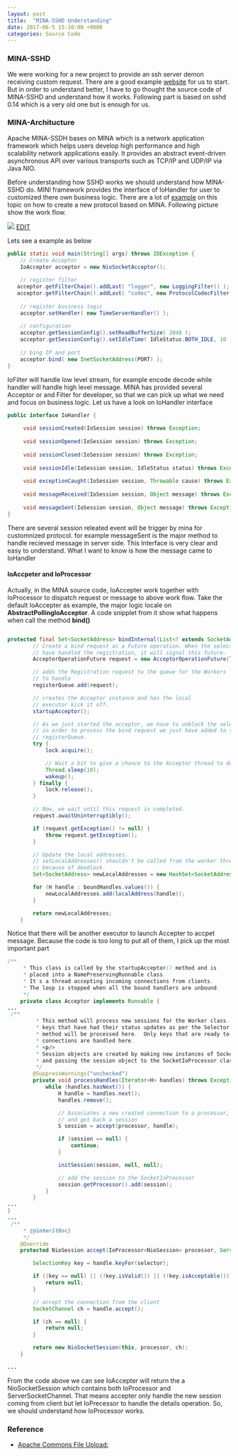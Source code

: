 ```yaml
---
layout: post
title:  "MINA-SSHD Understanding"
date: 2017-06-5 15:10:00 +0000
categories: Source Code
---
```


### MINA-SSHD ####

We were working for a new project to provide an ssh server demon receiving custom request. There are a good example [website](http://javajdk.net/tutorial/apache-mina-sshd-sshserver-example/) for us to start. But in order to understand better, I have to go thought the source code of MINA-SSHD and understand how it works. Following part is based on sshd 0.14 which is a very old one but is enough for us. 

### MINA-Architucture ####

Apache MINA-SSDH bases on MINA which is a network application framework which helps users develop high performance and high scalability network applications easily. It provides an abstract event-driven asynchronous API over various transports such as TCP/IP and UDP/IP via Java NIO. 

Before understanding how SSHD works we should understand how MINA-SSHD do. MINI framework provides the interface of IoHandler for user to customized there own business logic. There are a lot of [example](http://developer.51cto.com/art/201103/248125_all.htm) on this topic on how to create a new protocol based on MINA. Following picture show the work flow. 

![](https://www.planttext.com/plantuml/img/SoWkIImgAStDuU8goIp9ILNmzVHpL0ZFByfEoyalv-AA3aujAaij2ivCIOrLq2tAJCyeqLM8Tix9JCqh0GkYAR7HrRLJYFRCTqnEJYqeIIsAvKBcmANTCdDWab0cNCeZCIyb1oG7D1d97eWyI85pVbvUQd99FaGxWaUYuLnS3gbvAK2V0m00)
[EDIT](https://www.planttext.com/?text=SoWkIImgAStDuU8goIp9ILNmzVHpL0ZFByfEoyalv-AA3aujAaij2ivCIOrLq2tAJCyeqLM8Tix9JCqh0GkYAR7HrRLJYFRCTqnEJYqeIIsAvKBcmANTCdDWab0cNCeZCIyb1oG7D1d97eWyI85pVbvUQd99FaGxWaUYuLnS3gbvAK2V0m00)


Lets see a example as below 


```java
public static void main(String[] args) throws IOException {  
    // Create Acceptor   
    IoAcceptor acceptor = new NioSocketAcceptor();  
 
    // register filter   
   acceptor.getFilterChain().addLast( "logger", new LoggingFilter() );  
   acceptor.getFilterChain().addLast( "codec", new ProtocolCodecFilter( new TextLineCodecFactory( Charset.forName( "UTF-8" ))));  
 
    // register business logic    
    acceptor.setHandler( new TimeServerHandler() );  
 
    // configuration   
    acceptor.getSessionConfig().setReadBufferSize( 2048 );  
    acceptor.getSessionConfig().setIdleTime( IdleStatus.BOTH_IDLE, 10 );  
 
    // bing IP and port   
    acceptor.bind( new InetSocketAddress(PORT) );  
}  
```


IoFilter will handle low level stream, for example encode decode while handler will handle high level message. MINA has provided several Acceptor or and Filter for developer, so that we can pick up what we need and focus on business logic.  Let us have a look on IoHandler interface

```java
public interface IoHandler {  
 
     void sessionCreated(IoSession session) throws Exception;  
 
     void sessionOpened(IoSession session) throws Exception;  
 
     void sessionClosed(IoSession session) throws Exception;  
 
     void sessionIdle(IoSession session, IdleStatus status) throws Exception;  
 
     void exceptionCaught(IoSession session, Throwable cause) throws Exception;  
 
     void messageReceived(IoSession session, Object message) throws Exception;  
 
     void messageSent(IoSession session, Object message) throws Exception;  
}   

```

There are several session releated event will be trigger by mina for customnized protocol. for example messageSent is the major method to handle recieved message in server side. This Interface is very clear and easy to understand. What I want to know is how the message came to IoHandler


#### IoAccpeter and IoProcessor ####

Actually, in the MINA source code, IoAccepter work together with IoProcessor to dispatch request or message to above work flow. Take the default IoAccepter as example, the major logic locale on **AbstractPollingIoAcceptor**. A code snipplet from it show what happens when call the method **bind()** 

```java

protected final Set<SocketAddress> bindInternal(List<? extends SocketAddress> localAddresses) throws Exception {
        // Create a bind request as a Future operation. When the selector
        // have handled the registration, it will signal this future.
        AcceptorOperationFuture request = new AcceptorOperationFuture(localAddresses);

        // adds the Registration request to the queue for the Workers
        // to handle
        registerQueue.add(request);

        // creates the Acceptor instance and has the local
        // executor kick it off.
        startupAcceptor();

        // As we just started the acceptor, we have to unblock the select()
        // in order to process the bind request we just have added to the
        // registerQueue.
        try {
            lock.acquire();

            // Wait a bit to give a chance to the Acceptor thread to do the select()
            Thread.sleep(10);
            wakeup();
        } finally {
            lock.release();
        }

        // Now, we wait until this request is completed.
        request.awaitUninterruptibly();

        if (request.getException() != null) {
            throw request.getException();
        }

        // Update the local addresses.
        // setLocalAddresses() shouldn't be called from the worker thread
        // because of deadlock.
        Set<SocketAddress> newLocalAddresses = new HashSet<SocketAddress>();

        for (H handle : boundHandles.values()) {
            newLocalAddresses.add(localAddress(handle));
        }

        return newLocalAddresses;
    }

```


Notice that there will be another executor to launch Accepter to accpet message. Because the code is too long to put all of them, I pick up the most important part

```java
/**
     * This class is called by the startupAcceptor() method and is
     * placed into a NamePreservingRunnable class.
     * It's a thread accepting incoming connections from clients.
     * The loop is stopped when all the bound handlers are unbound.
     */
    private class Acceptor implements Runnable {
...
 /**
         * This method will process new sessions for the Worker class.  All
         * keys that have had their status updates as per the Selector.selectedKeys()
         * method will be processed here.  Only keys that are ready to accept
         * connections are handled here.
         * <p/>
         * Session objects are created by making new instances of SocketSessionImpl
         * and passing the session object to the SocketIoProcessor class.
         */
        @SuppressWarnings("unchecked")
        private void processHandles(Iterator<H> handles) throws Exception {
            while (handles.hasNext()) {
                H handle = handles.next();
                handles.remove();

                // Associates a new created connection to a processor,
                // and get back a session
                S session = accept(processor, handle);

                if (session == null) {
                    continue;
                }

                initSession(session, null, null);

                // add the session to the SocketIoProcessor
                session.getProcessor().add(session);
            }
        }
...
}
...
 /**
     * {@inheritDoc}
     */
    @Override
    protected NioSession accept(IoProcessor<NioSession> processor, ServerSocketChannel handle) throws Exception {

        SelectionKey key = handle.keyFor(selector);

        if ((key == null) || (!key.isValid()) || (!key.isAcceptable())) {
            return null;
        }

        // accept the connection from the client
        SocketChannel ch = handle.accept();

        if (ch == null) {
            return null;
        }

        return new NioSocketSession(this, processor, ch);
    }

...

```


From the code above we can see IoAccepter will return the a NioSocketSession which contains both IoProcessor and ServerSocketChannel. That means accepter only handle the new session coming from client but let IoPrecessor to handle the details operation. So, we should understand how IoProcessor works.







### Reference 

- [Apache Commons File Upload: ](https://commons.apache.org/proper/commons-fileupload/streaming.html)



